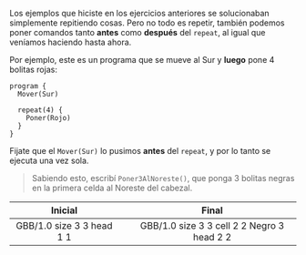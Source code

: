 Los ejemplos que hiciste en los ejercicios anteriores se solucionaban simplemente repitiendo cosas. Pero no todo es repetir, también podemos poner comandos tanto **antes** como **después** del `repeat`, al igual que veníamos haciendo hasta ahora.

Por ejemplo, este es un programa que se mueve al Sur y **luego** pone 4 bolitas rojas:

```gobstones
program {
  Mover(Sur)
  
  repeat(4) {
    Poner(Rojo)
  }
}
```

Fijate que el `Mover(Sur)` lo pusimos **antes** del `repeat`, y por lo tanto se ejecuta una vez sola.

> Sabiendo esto, escribí `Poner3AlNoreste()`, que ponga 3 bolitas negras en la primera celda al Noreste del cabezal.

<table class= "table" style="width:100%">
  <thead>
  <tr>
    <th style="text-align: center">Inicial</th>
    <th style="text-align: center"></th> 
    <th style="text-align: center">Final</th>
  </tr>
  </thead>
  <tbody>
  <tr>
    <td style="text-align: center">  
      <gs-board>
        GBB/1.0
        size 3 3
        head 1 1
      </gs-board>
    </td>
    <td style="text-align: center"><i class="fa fa-arrow-right"></i></td> 
    <td style="text-align: center">
      <gs-board>
        GBB/1.0
        size 3 3
        cell 2 2 Negro 3
        head 2 2
      </gs-board>
    </td>
  </tr>
  <tbody>
</table>